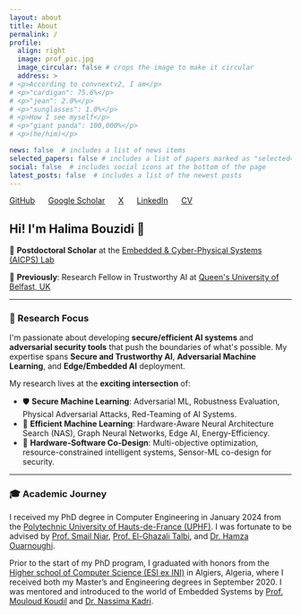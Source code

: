 ```yaml
---
layout: about
title: About
permalink: /
profile:
  align: right
  image: prof_pic.jpg
  image_circular: false # crops the image to make it circular
  address: >
# <p>According to convnextv2, I am</p>
# <p>"cardigan": 75.6%</p>
# <p>"jean": 2.0%</p>
# <p>"sunglasses": 1.0%</p>
# <p>How I see myself</p>
# <p>"giant panda": 100,000%</p>
# <p>(he/him)</p>

news: false  # includes a list of news items
selected_papers: false # includes a list of papers marked as "selected={true}"
social: false  # includes social icons at the bottom of the page
latest_posts: false  # includes a list of the newest posts
---
```


 [GitHub](https://github.com/HalimaBouzidi) &nbsp;&nbsp;&nbsp;&nbsp; [Google Scholar](https://scholar.google.com/citations?user=sI0ity4AAAAJ&hl=en) &nbsp;&nbsp;&nbsp;&nbsp; [X](https://twitter.com/HalimaBouzidi1) &nbsp;&nbsp;&nbsp;&nbsp; [LinkedIn](https://www.linkedin.com/in/halimabouzidi/) &nbsp;&nbsp;&nbsp;&nbsp; [CV](/assets/pdf/Halima_Bouzidi_Resume.pdf)

<!-- **Some text, maybe for later** -->

## Hi! I'm Halima Bouzidi 👋

🔬 **Postdoctoral Scholar** at the [Embedded & Cyber-Physical Systems (AICPS) Lab](https://aicps.eng.uci.edu/) 

🌟 **Previously**: Research Fellow in Trustworthy AI at [Queen's University of Belfast, UK](https://www.qub.ac.uk/) 

---

### 🚀 Research Focus

I'm passionate about developing **secure/efficient AI systems** and **adversarial security tools** that push the boundaries of what's possible. My expertise spans **Secure and Trustworthy AI**, **Adversarial Machine Learning**, and **Edge/Embedded AI** deployment.

My research lives at the **exciting intersection** of:
- 🛡️ **Secure Machine Learning**: Adversarial ML, Robustness Evaluation, Physical Adversarial Attacks, Red-Teaming of AI Systems.
- 🤖 **Efficient Machine Learning**: Hardware-Aware Neural Architecture Search (NAS), Graph Neural Networks, Edge AI, Energy-Efficiency.
- 🎯 **Hardware-Software Co-Design**: Multi-objective optimization, resource-constrained intelligent systems, Sensor-ML co-design for security.

---

### 🎓 Academic Journey

I received my PhD degree in Computer Engineering in January 2024 from the [Polytechnic University of Hauts-de-France (UPHF)](https://www.uphf.fr/en). I was fortunate to be advised by [Prof. Smail Niar](https://www.uphf.fr/lamih/membres/niar_smail), [Prof. El-Ghazali Talbi](https://www.cristal.univ-lille.fr/~talbi/indexf043.html?n=Main.Biography), and [Dr. Hamza Ouarnoughi](https://www.uphf.fr/lamih/membres/ouarnoughi_hamza).

Prior to the start of my PhD program, I graduated with honors from the [Higher school of Computer Science (ESI ex INI)](https://www.esi.dz/en/home/) in Algiers, Algeria, where I received both my Master’s and Engineering degrees in September 2020. I was mentored and introduced to the world of Embedded Systems by [Prof. Mouloud Koudil](https://www.linkedin.com/in/mouloud-koudil-3a07ab24/?originalSubdomain=dz) and [Dr. Nassima Kadri](https://www.linkedin.com/in/kadri-nassima-909588131/).
